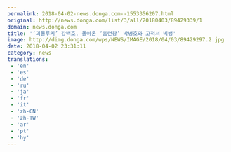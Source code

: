 ```yaml
---
permalink: 2018-04-02-news.donga.com--1553356207.html
original: http://news.donga.com/list/3/all/20180403/89429339/1
domain: news.donga.com
title: '‘괴물루키’ 강백호, 돌아온 ‘홈런왕’ 박병호와 고척서 빅뱅'
image: http://dimg.donga.com/wps/NEWS/IMAGE/2018/04/03/89429297.2.jpg
date: 2018-04-02 23:31:11
category: news
translations: 
 - 'en'
 - 'es'
 - 'de'
 - 'ru'
 - 'ja'
 - 'fr'
 - 'it'
 - 'zh-CN'
 - 'zh-TW'
 - 'ar'
 - 'pt'
 - 'hy'
---
```



